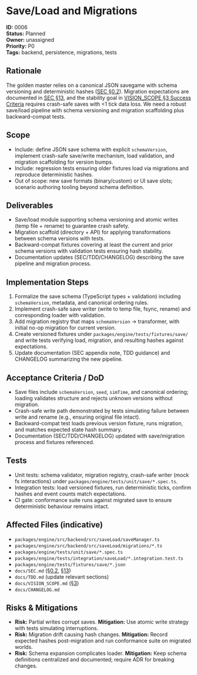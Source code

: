# Save/Load and Migrations

**ID:** 0006  
**Status:** Planned  
**Owner:** unassigned  
**Priority:** P0  
**Tags:** backend, persistence, migrations, tests

## Rationale
The golden master relies on a canonical JSON savegame with schema versioning and deterministic hashes ([SEC §0.2](../SEC.md#02-reference-test-simulation-golden-master)). Migration expectations are documented in [SEC §13](../SEC.md#13-migration-notes-from-legacy-to-re-reboot), and the stability goal in [VISION_SCOPE §3 Success Criteria](../VISION_SCOPE.md#3-success-criteria) requires crash-safe saves with <1 tick data loss. We need a robust save/load pipeline with schema versioning and migration scaffolding plus backward-compat tests.

## Scope
- Include: define JSON save schema with explicit `schemaVersion`, implement crash-safe save/write mechanism, load validation, and migration scaffolding for version bumps.
- Include: regression tests ensuring older fixtures load via migrations and reproduce deterministic hashes.
- Out of scope: new save formats (binary/custom) or UI save slots; scenario authoring tooling beyond schema definition.

## Deliverables
- Save/load module supporting schema versioning and atomic writes (temp file + rename) to guarantee crash safety.
- Migration scaffold (directory + API) for applying transformations between schema versions with tests.
- Backward-compat fixtures covering at least the current and prior schema versions with validation tests ensuring hash stability.
- Documentation updates (SEC/TDD/CHANGELOG) describing the save pipeline and migration process.

## Implementation Steps
1. Formalize the save schema (TypeScript types + validation) including `schemaVersion`, metadata, and canonical ordering rules.
2. Implement crash-safe save writer (write to temp file, fsync, rename) and corresponding loader with validation.
3. Add migration registry that maps `schemaVersion` → transformer, with initial no-op migration for current version.
4. Create versioned fixtures under `packages/engine/tests/fixtures/save/` and write tests verifying load, migration, and resulting hashes against expectations.
5. Update documentation (SEC appendix note, TDD guidance) and CHANGELOG summarizing the new pipeline.

## Acceptance Criteria / DoD
- Save files include `schemaVersion`, `seed`, `simTime`, and canonical ordering; loading validates structure and rejects unknown versions without migration.
- Crash-safe write path demonstrated by tests simulating failure between write and rename (e.g., ensuring original file intact).
- Backward-compat test loads previous version fixture, runs migration, and matches expected state hash summary.
- Documentation (SEC/TDD/CHANGELOG) updated with save/migration process and fixtures referenced.

## Tests
- Unit tests: schema validator, migration registry, crash-safe writer (mock fs interactions) under `packages/engine/tests/unit/save/*.spec.ts`.
- Integration tests: load versioned fixtures, run deterministic ticks, confirm hashes and event counts match expectations.
- CI gate: conformance suite runs against migrated save to ensure deterministic behaviour remains intact.

## Affected Files (indicative)
- `packages/engine/src/backend/src/saveLoad/saveManager.ts`
- `packages/engine/src/backend/src/saveLoad/migrations/*.ts`
- `packages/engine/tests/unit/save/*.spec.ts`
- `packages/engine/tests/integration/saveLoad/*.integration.test.ts`
- `packages/engine/tests/fixtures/save/*.json`
- `docs/SEC.md` ([§0.2](../SEC.md#02-reference-test-simulation-golden-master), [§13](../SEC.md#13-migration-notes-from-legacy-to-re-reboot))
- `docs/TDD.md` (update relevant sections)
- `docs/VISION_SCOPE.md` ([§3](../VISION_SCOPE.md#3-success-criteria))
- `docs/CHANGELOG.md`

## Risks & Mitigations
- **Risk:** Partial writes corrupt saves. **Mitigation:** Use atomic write strategy with tests simulating interruptions.
- **Risk:** Migration drift causing hash changes. **Mitigation:** Record expected hashes post-migration and run conformance suite on migrated worlds.
- **Risk:** Schema expansion complicates loader. **Mitigation:** Keep schema definitions centralized and documented; require ADR for breaking changes.
